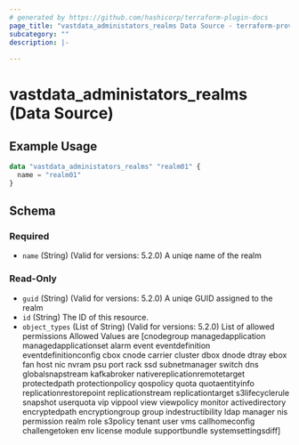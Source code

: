 ```yaml
---
# generated by https://github.com/hashicorp/terraform-plugin-docs
page_title: "vastdata_administators_realms Data Source - terraform-provider-vastdata"
subcategory: ""
description: |-
  
---
```


# vastdata_administators_realms (Data Source)



## Example Usage

```terraform
data "vastdata_administators_realms" "realm01" {
  name = "realm01"
}
```

<!-- schema generated by tfplugindocs -->
## Schema

### Required

- `name` (String) (Valid for versions: 5.2.0) A uniqe name of the realm

### Read-Only

- `guid` (String) (Valid for versions: 5.2.0) A uniqe GUID assigned to the realm
- `id` (String) The ID of this resource.
- `object_types` (List of String) (Valid for versions: 5.2.0) List of allowed permissions Allowed Values are [cnodegroup managedapplication managedapplicationset alarm event eventdefinition eventdefinitionconfig cbox cnode carrier cluster dbox dnode dtray ebox fan host nic nvram psu port rack ssd subnetmanager switch dns globalsnapstream kafkabroker nativereplicationremotetarget protectedpath protectionpolicy qospolicy quota quotaentityinfo replicationrestorepoint replicationstream replicationtarget s3lifecyclerule snapshot userquota vip vippool view viewpolicy monitor activedirectory encryptedpath encryptiongroup group indestructibility ldap manager nis permission realm role s3policy tenant user vms callhomeconfig challengetoken env license module supportbundle systemsettingsdiff]

